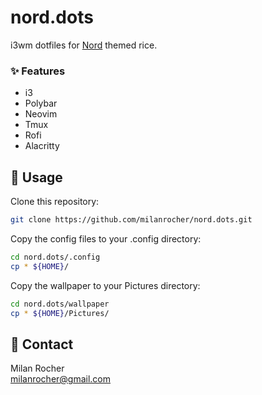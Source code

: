 # nord.dots
i3wm dotfiles for [Nord](https://www.nordtheme.com/) themed rice.

### :sparkles: Features
- i3
- Polybar
- Neovim
- Tmux
- Rofi
- Alacritty

## :wrench: Usage
Clone this repository:

```bash
git clone https://github.com/milanrocher/nord.dots.git
```

Copy the config files to your .config directory:

```bash
cd nord.dots/.config
cp * ${HOME}/
```

Copy the wallpaper to your Pictures directory:

```bash
cd nord.dots/wallpaper
cp * ${HOME}/Pictures/
```

## :paperclip: Contact
Milan Rocher \
<milanrocher@gmail.com>
